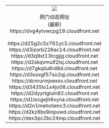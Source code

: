 ﻿<table>
  <tr></tr>
  <tr><td colspan=2 align=center><img src="https://dvg4ytvwcpg19.cloudfront.net/Up/oGate.jpg" /></td></tr>
  <tr><td colspan=2 align=center>网门动态网址<br/>(最新)
<br>https://dvg4ytvwcpg19.cloudfront.net
<br/>
<br>https://d25g2c5z761yc3.cloudfront.net
<br>https://d3izorb226ac14.cloudfront.net
<br>https://d3q9xt13tcgjjg.cloudfront.net
<br>https://d2skqvmuif2lsj.cloudfront.net
<br>https://d7gkqiiu6rd8d.cloudfront.net
<br>https://d3ssxgf57so2qj.cloudfront.net
<br>https://dcnrurmjxexss.cloudfront.net
<br>https://d3435lo1x4jo08.cloudfront.net
<br>https://d2dyyrtgluln82.cloudfront.net
<br>https://d1locgejh6xyna.cloudfront.net
<br>https://d2n1mehxtienc3.cloudfront.net
<br>https://d2kz8bx9inpuwd.cloudfront.net
<br>https://dex3pc2bc24mp.cloudfront.net
    </td>
  </tr>
</table>
